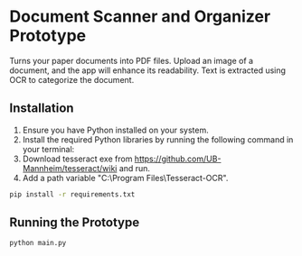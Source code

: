 
# Document Scanner and Organizer Prototype

Turns your paper documents into PDF files. Upload an image of a document, and the app will enhance its readability. Text is extracted using OCR to categorize the document.

## Installation

1. Ensure you have Python installed on your system.
2. Install the required Python libraries by running the following command in your terminal:
3. Download tesseract exe from https://github.com/UB-Mannheim/tesseract/wiki and run.
4. Add a path variable "C:\Program Files\Tesseract-OCR".

```bash
pip install -r requirements.txt
```

## Running the Prototype

```bash
python main.py
```



